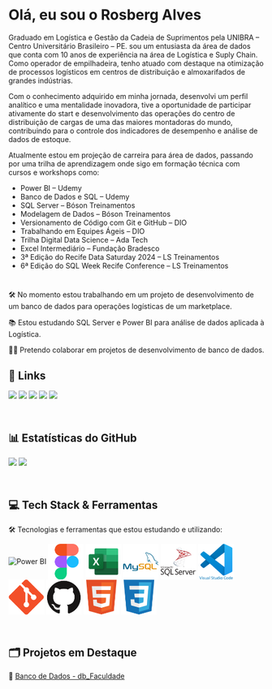 # Olá, eu sou o Rosberg Alves

Graduado em Logística e Gestão da Cadeia de Suprimentos pela UNIBRA – Centro Universitário Brasileiro – PE. sou um entusiasta da área de dados que conta com 10 anos de experiência na área de Logística e Suply Chain. Como operador de empilhadeira, tenho atuado com destaque na otimização de processos logísticos em centros de distribuição e almoxarifados de grandes indústrias.

Com o conhecimento adquirido em minha jornada, desenvolvi um perfil analítico e uma mentalidade inovadora, tive a oportunidade de participar ativamente do start e desenvolvimento das operações do centro de distribuição de cargas de uma das maiores montadoras do mundo, contribuindo para o controle dos indicadores de desempenho e análise de dados de estoque.

Atualmente estou em projeção de carreira para área de dados, passando por uma trilha de aprendizagem onde sigo em formação técnica com cursos e workshops como:

- Power BI – Udemy
- Banco de Dados e SQL – Udemy
- SQL Server – Bóson Treinamentos
- Modelagem de Dados – Bóson Treinamentos
- Versionamento de Código com Git e GitHub – DIO
- Trabalhando em Equipes Ágeis – DIO
- Trilha Digital Data Science – Ada Tech
- Excel Intermediário – Fundação Bradesco
- 3ª Edição do Recife Data Saturday 2024 – LS Treinamentos
- 6ª Edição do SQL Week Recife Conference – LS Treinamentos

#

🛠️ No momento estou trabalhando em um projeto de desenvolvimento de um banco de dados para operações logísticas de um marketplace.

📚 Estou estudando SQL Server e Power BI para análise de dados aplicada à Logística.

👨‍💻 Pretendo colaborar em projetos de desenvolvimento de banco de dados.

## 🔗 Links
<div>
  <a href="https://rosbergalves.github.io/Projeto-Portfolio/" target="_blank"><img src="https://img.shields.io/badge/Meu_Portfólio-000000?style=for-the-badge&logo=About.me&logoColor=white" target="_blank"></a>
  <a href="https://www.linkedin.com/in/rosbergalves/" target="_blank"><img src="https://img.shields.io/badge/LinkedIn-0077B5?style=for-the-badge&logo=linkedin&logoColor=white" target="_blank"></a> 
 	<a href="https://medium.com/@rosbergalvess" target="_blank"><img src="https://img.shields.io/badge/Medium-12100E?style=for-the-badge&logo=medium&logoColor=white" target="_blank"></a>
  <a href="https://discord" target="_blank"><img src="https://img.shields.io/badge/Discord-7289DA?style=for-the-badge&logo=discord&logoColor=white" target="_blank"></a> 
  <a href = "mailto:rosbergalvess@gmail.com"><img src="https://img.shields.io/badge/Gmail-D14836?style=for-the-badge&logo=gmail&logoColor=white"></a>
</div>

&nbsp;

## 📊 **Estatísticas do GitHub**
<div>
  <img height="150em" src="https://github-readme-stats.vercel.app/api?username=rosbergalves&show_icons=true&theme=github_dark" />
  <img height="150em" src="https://github-readme-stats.vercel.app/api/top-langs/?username=rosbergalves&layout=compact&theme=github_dark" />
</div>

&nbsp;

## 💻 **Tech Stack & Ferramentas**
🛠 Tecnologias e ferramentas que estou estudando e utilizando:
<div>
<img align="center" alt="Power BI" height="50" width="50" src="https://github.com/microsoft/PowerBI-Icons/blob/main/SVG/Power-BI.svg">
<img align="center" alt="Figma" height="70" width="70" src="https://github.com/devicons/devicon/blob/master/icons/figma/figma-original.svg">
<img align="center" alt="excel" height="70" width="70" src="https://github.com/rosbergalves/Projeto-Portfolio/blob/main/Imagens/icons8-microsoft-excel-2019.svg">
<img align="center" alt="mysql" height="70" width="70" src="https://github.com/devicons/devicon/blob/master/icons/mysql/mysql-original-wordmark.svg">
<img align="center" alt="sqlsever" height="70" width="70" src="https://github.com/devicons/devicon/blob/master/icons/microsoftsqlserver/microsoftsqlserver-original-wordmark.svg">
<img align="center" alt="vscode" height="70" width="70" src="https://github.com/devicons/devicon/blob/master/icons/vscode/vscode-original-wordmark.svg">
<img align="center" alt="git" height="70" width="70" src="https://github.com/devicons/devicon/blob/master/icons/git/git-original.svg">
<img align="center" alt="github" height="70" width="70" src="https://github.com/devicons/devicon/blob/master/icons/github/github-original.svg">
<img align="center" alt="html5" height="70" width="70" src="https://github.com/devicons/devicon/blob/master/icons/html5/html5-original.svg">
<img align="center" alt="css3" height="70" width="70" src="https://github.com/devicons/devicon/blob/master/icons/css3/css3-original.svg">
</div>

&nbsp;

## 🗂️ **Projetos em Destaque**
🔹 [Banco de Dados - db_Faculdade](https://github.com/rosbergalves/db_Faculdade)


